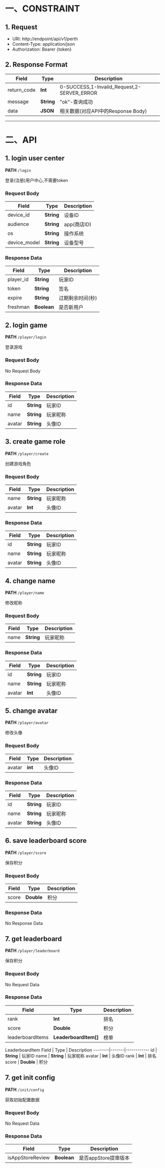 
# 一、CONSTRAINT

## 1. Request
* URI: http://endpoint/api/v1/perth
* Content-Type: application/json
* Authorization: Bearer {token}

## 2. Response Format

Field   | Type  | Description
--------|-------|------------
return_code | **Int**     | 0-SUCCESS,1-Invalid_Request,2-SERVER_ERROR
message     | **String**  | "ok"-查询成功
data        | **JSON**    | 相关数据(对应API中的Response Body)

***

# 二、API

## 1. login user center

**PATH** `/login`

登录(注册)用户中心,不需要token

### Request Body

Field   | Type  | Description
--------|-------|------------
device_id    | **String**    | 设备ID
audience     | **String**    | app(商店ID)
os           | **String**    | 操作系统
device_model | **String**    | 设备型号

### Response Data

Field   | Type  | Description
--------|-------|------------
player_id   | **String**  | 玩家ID
token       | **String**  | 签名
expire      | **String**  | 过期剩余时间(秒)
freshman    | **Boolean** | 是否新用户

## 2. login game

**PATH** `/player/login`

登录游戏

### Request Body
No Request Body

### Response Data

Field   | Type  | Description
--------|-------|------------
id       | **String**  | 玩家ID
name     | **String**  | 玩家昵称
avatar   | **String**  | 头像ID

## 3. create game role

**PATH** `/player/create`

创建游戏角色

### Request Body

Field   | Type  | Description
--------|-------|------------
name    | **String**    | 玩家昵称
avatar  | **Int**       | 头像ID

### Response Data

Field   | Type  | Description
--------|-------|------------
id       | **String**  | 玩家ID
name     | **String**  | 玩家昵称
avatar   | **String**  | 头像ID

## 4. change name 

**PATH** `/player/name`

修改昵称

### Request Body

Field   | Type  | Description
--------|-------|------------
name    | **String**    | 玩家昵称

### Response Data

Field   | Type  | Description
--------|-------|------------
id       | **String**  | 玩家ID
name     | **String**  | 玩家昵称
avatar   | **Int**  | 头像ID

## 5. change avatar 

**PATH** `/player/avatar`

修改头像

### Request Body

Field   | Type  | Description
--------|-------|------------
avatar    | **int**    | 头像ID

### Response Data

Field   | Type  | Description
--------|-------|------------
id       | **String**  | 玩家ID
name     | **String**  | 玩家昵称
avatar   | **String**  | 头像ID

## 6. save leaderboard score 

**PATH** `/player/score`

保存积分

### Request Body

Field   | Type  | Description
--------|-------|------------
score   | **Double** | 积分

### Response Data
No Response Data

## 7. get leaderboard 

**PATH** `/player/leaderboard`

保存积分

### Request Body
No Request Data

### Response Data
Field   | Type  | Description
--------|-------|------------
rank             | **Int**    | 排名
score            | **Double** | 积分
leaderboardItems | **LeaderboardItem[]**   | 榜单

LeaderboardItem
Field   | Type  | Description
--------|-------|------------
id      | **String** | 玩家ID
name    | **String** | 玩家昵称
avatar  | **Int**    | 头像ID
rank    | **Int**    | 排名
score   | **Double** | 积分


## 7. get init config 

**PATH** `/init/config`

获取初始配置数据

### Request Body
No Request Data

### Response Data
Field   | Type  | Description
--------|-------|------------
isAppStoreReview  | **Boolean** | 是否appStore提审版本

